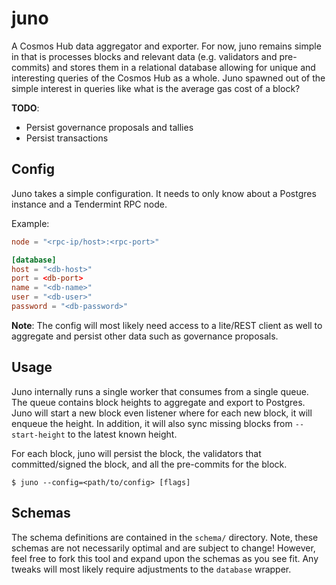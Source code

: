 # juno

A Cosmos Hub data aggregator and exporter. For now, juno remains simple in
that is processes blocks and relevant data (e.g. validators and pre-commits) and
stores them in a relational database allowing for unique and interesting queries
of the Cosmos Hub as a whole. Juno spawned out of the simple interest in
queries like what is the average gas cost of a block?

__TODO__:

* Persist governance proposals and tallies
* Persist transactions

## Config

Juno takes a simple configuration. It needs to only know about a Postgres
instance and a Tendermint RPC node.

Example:

```toml
node = "<rpc-ip/host>:<rpc-port>"

[database]
host = "<db-host>"
port = <db-port>
name = "<db-name>"
user = "<db-user>"
password = "<db-password>"
```

__Note__: The config will most likely need access to a lite/REST client as well
to aggregate and persist other data such as governance proposals.

## Usage

Juno internally runs a single worker that consumes from a single queue. The
queue contains block heights to aggregate and export to Postgres. Juno will start
a new block even listener where for each new block, it will enqueue the height.
In addition, it will also sync missing blocks from `--start-height` to the latest
known height.

For each block, juno will persist the block, the validators that committed/signed
the block, and all the pre-commits for the block.

```shell
$ juno --config=<path/to/config> [flags]
```

## Schemas

The schema definitions are contained in the `schema/` directory. Note, these
schemas are not necessarily optimal and are subject to change! However, feel
free to fork this tool and expand upon the schemas as you see fit. Any tweaks
will most likely require adjustments to the `database` wrapper.
